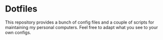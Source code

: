 # Dotfiles

This repository provides a bunch of config files and a couple of scripts for maintaining my personal computers.
Feel free to adapt what you see to your own configs.
